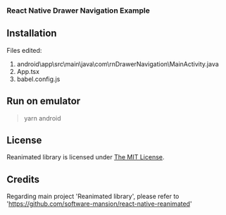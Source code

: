 ### React Native Drawer Navigation Example

## Installation
Files edited:
1. android\app\src\main\java\com\rnDrawerNavigation\MainActivity.java
2. App.tsx
3. babel.config.js

## Run on emulator
> yarn android

## License

Reanimated library is licensed under [The MIT License](LICENSE).

## Credits
Regarding main project 'Reanimated library', please refer to 'https://github.com/software-mansion/react-native-reanimated'